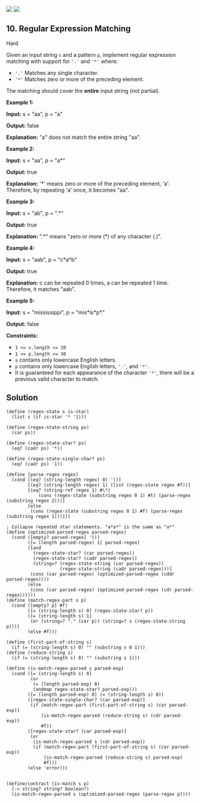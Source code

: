 [![](https://img.shields.io/github/stars/javadev/LeetCode-in-All?label=Stars&style=flat-square)](https://github.com/javadev/LeetCode-in-All)
[![](https://img.shields.io/github/forks/javadev/LeetCode-in-All?label=Fork%20me%20on%20GitHub%20&style=flat-square)](https://github.com/javadev/LeetCode-in-All/fork)

## 10\. Regular Expression Matching

Hard

Given an input string `s` and a pattern `p`, implement regular expression matching with support for `'.'` and `'*'` where:

*   `'.'` Matches any single character.
*   `'*'` Matches zero or more of the preceding element.

The matching should cover the **entire** input string (not partial).

**Example 1:**

**Input:** s = "aa", p = "a"

**Output:** false

**Explanation:** "a" does not match the entire string "aa". 

**Example 2:**

**Input:** s = "aa", p = "a\*"

**Output:** true

**Explanation:** '\*' means zero or more of the preceding element, 'a'. Therefore, by repeating 'a' once, it becomes "aa". 

**Example 3:**

**Input:** s = "ab", p = ".\*"

**Output:** true

**Explanation:** ".\*" means "zero or more (\*) of any character (.)". 

**Example 4:**

**Input:** s = "aab", p = "c\*a\*b"

**Output:** true

**Explanation:** c can be repeated 0 times, a can be repeated 1 time. Therefore, it matches "aab". 

**Example 5:**

**Input:** s = "mississippi", p = "mis\*is\*p\*."

**Output:** false 

**Constraints:**

*   `1 <= s.length <= 20`
*   `1 <= p.length <= 30`
*   `s` contains only lowercase English letters.
*   `p` contains only lowercase English letters, `'.'`, and `'*'`.
*   It is guaranteed for each appearance of the character `'*'`, there will be a previous valid character to match.

## Solution

```racket
(define (regex-state s is-star)
  (list s (if is-star '* '1)))

(define (regex-state-string ps)
  (car ps))

(define (regex-state-star? ps)
  (eq? (cadr ps) '*))

(define (regex-state-single-char? ps)
  (eq? (cadr ps) '1))

(define (parse-regex regex)
  (cond [(eq? (string-length regex) 0) '()]
        [(eq? (string-length regex) 1) (list (regex-state regex #f))]
        [(eq? (string-ref regex 1) #\*)
            (cons (regex-state (substring regex 0 1) #t) (parse-regex (substring regex 2)))]
        [else
         (cons (regex-state (substring regex 0 1) #f) (parse-regex (substring regex 1)))]))

; Collapse repeated star statements. "a*a*" is the same as "a*"
(define (optimized-parsed-regex parsed-regex)
  (cond ([empty? parsed-regex] '())
        ([= (length parsed-regex) 1] parsed-regex)
        ([and
          (regex-state-star? (car parsed-regex))
          (regex-state-star? (cadr parsed-regex))
          (string=? (regex-state-string (car parsed-regex))
                    (regex-state-string (cadr parsed-regex)))]                
         (cons (car parsed-regex) (optimized-parsed-regex (cddr parsed-regex))))
        (else
         (cons (car parsed-regex) (optimized-parsed-regex (cdr parsed-regex))))))
(define (match-regex-part s p)
  (cond ([empty? p] #f)
        ([= (string-length s) 0] (regex-state-star? p))
        ([= (string-length s) 1]
         (or (string=? "." (car p)) (string=? s (regex-state-string p))))
        (else #f)))

(define (first-part-of-string s)
  (if (= (string-length s) 0) "" (substring s 0 1)))
(define (reduce-string s)
  (if (= (string-length s) 0) "" (substring s 1)))

(define (is-match-regex-parsed s parsed-exp)
  (cond ([= (string-length s) 0]
         (or
          (= (length parsed-exp) 0)
          (andmap regex-state-star? parsed-exp)))
        ([= (length parsed-exp) 0] (= (string-length s) 0))
        ([regex-state-single-char? (car parsed-exp)]
         (if (match-regex-part (first-part-of-string s) (car parsed-exp))
             (is-match-regex-parsed (reduce-string s) (cdr parsed-exp))
             #f))             
        ([regex-state-star? (car parsed-exp)]
         (or
          (is-match-regex-parsed s (cdr parsed-exp))
          (if (match-regex-part (first-part-of-string s) (car parsed-exp))
              (is-match-regex-parsed (reduce-string s) parsed-exp)
              #f)))            
        (else 'error)))
        

(define/contract (is-match s p)
  (-> string? string? boolean?)
  (is-match-regex-parsed s (optimized-parsed-regex (parse-regex p))))
```